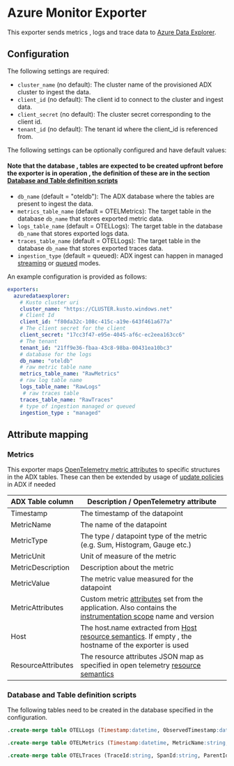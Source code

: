 # Azure Monitor Exporter

This exporter sends metrics , logs and trace data to [Azure Data Explorer](https://azure.microsoft.com/en-us/services/data-explorer/).

## Configuration

The following settings are required:

- `cluster_name` (no default): The cluster name of the provisioned ADX cluster to ingest the data.
- `client_id` (no default): The client id to connect to the cluster and ingest data.
- `client_secret` (no default): The cluster secret corresponding to the client id.
- `tenant_id` (no default): The tenant id where the client_id is referenced from.

The following settings can be optionally configured and have default values:
#### Note that the database , tables are expected to be created upfront before the exporter is in operation , the definition of these are in the section [Database and Table definition scripts](#database-and-table-definition-scripts)

- `db_name` (default = "oteldb"): The ADX database where the tables are present to ingest the data.
- `metrics_table_name` (default = OTELMetrics): The target table in the database `db_name` that stores exported metric data.
- `logs_table_name` (default = OTELLogs): The target table in the database `db_name` that stores exported logs data.
- `traces_table_name` (default = OTELLogs): The target table in the database `db_name` that stores exported traces data.
- `ingestion_type` (default = queued): ADX ingest can happen in managed [streaming](https://docs.microsoft.com/en-us/azure/data-explorer/kusto/management/streamingingestionpolicy) or [queued](https://docs.microsoft.com/en-us/azure/data-explorer/kusto/management/batchingpolicy) modes.

An example configuration is provided as follows:

```yaml
exporters:
  azuredataexplorer:
    # Kusto cluster uri
    cluster_name: "https://CLUSTER.kusto.windows.net"
    # Client Id
    client_id: "f80da32c-108c-415c-a19e-643f461a677a"
    # The client secret for the client
    client_secret: "17cc3f47-e95e-4045-af6c-ec2eea163cc6"
    # The tenant
    tenant_id: "21ff9e36-fbaa-43c8-98ba-00431ea10bc3"
    # database for the logs
    db_name: "oteldb"
    # raw metric table name
    metrics_table_name: "RawMetrics"
    # raw log table name
    logs_table_name: "RawLogs"
     # raw traces table
    traces_table_name: "RawTraces"
    # type of ingestion managed or queued
    ingestion_type : "managed"
```

## Attribute mapping

### Metrics

This exporter maps [OpenTelemetry metric attributes](https://opentelemetry.io/docs/reference/specification/metrics/sdk/) to specific structures in the ADX tables. These can then be extended by usage of [update policies](https://docs.microsoft.com/en-us/azure/data-explorer/kusto/management/updatepolicy) in ADX if needed

| ADX Table column              | Description / OpenTelemetry attribute                               
| ----------------------------- |------------------------------------------------------ 
| Timestamp                     | The timestamp of the datapoint            
| MetricName                    | The name of the datapoint          
| MetricType                    | The type / datapoint type of the metric (e.g. Sum, Histogram, Gauge etc.)
| MetricUnit                    | Unit of measure of the metric
| MetricDescription             | Description about the metric
| MetricValue                   | The metric value measured for the datapoint
| MetricAttributes              | Custom metric [attributes](https://opentelemetry.io/docs/reference/specification/common/#attribute) set from the application. Also contains the [instrumentation scope](https://opentelemetry.io/docs/reference/specification/common/#attribute) name and version  
| Host                          | The host.name extracted from [Host resource semantics](https://opentelemetry.io/docs/reference/specification/resource/semantic_conventions/host/). If empty , the hostname of the exporter is used
| ResourceAttributes            | The resource attributes JSON map as specified in open telemetry [resource semantics](https://opentelemetry.io/docs/reference/specification/resource/semantic_conventions/)


### Database and Table definition scripts

The following tables need to be created in the database specified in the configuration.

```sql
.create-merge table OTELLogs (Timestamp:datetime, ObservedTimestamp:datetime, TraceId:string, SpanId:string, SeverityText:string, SeverityNumber:int, Body:string, ResourceAttributes:dynamic, LogsAttributes:dynamic) 

.create-merge table OTELMetrics (Timestamp:datetime, MetricName:string, MetricType:string, MetricUnit:string, MetricDescription:string, MetricValue:real, Host:string, ResourceAttributes:dynamic,MetricAttributes:dynamic) 

.create-merge table OTELTraces (TraceId:string, SpanId:string, ParentId:string, SpanName:string, SpanStatus:string, SpanKind:string, StartTime:datetime, EndTime:datetime, ResourceAttributes:dynamic, TraceAttributes:dynamic, Events:dynamic, Links:dynamic) 
```